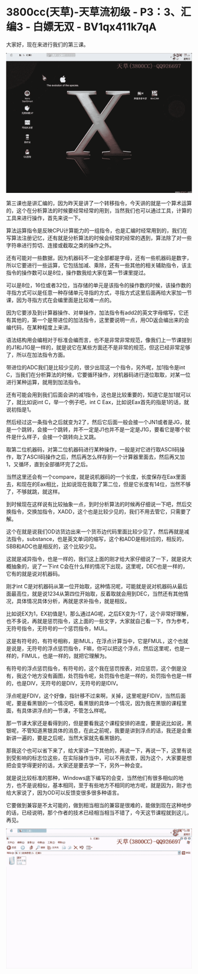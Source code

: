 # 3800cc(天草)-天草流初级 - P3：3、汇编3 - 白嫖无双 - BV1qx411k7qA

大家好，现在来进行我们的第三课。

![](img/14ec9a1011ed1402835e2691390e7b6b_1.png)

第三课也是讲汇编的，因为昨天是讲了一个转移指令，今天讲的就是一个算术运算的，这个在分析算法的时候要经常经常的用到，当然我们也可以通过工具，计算的工具来进行操作，首先来说一下。

算法运算指令是反映CPU计算能力的一组指令，也是汇编时经常用到的，我们在写算法注册记忆，还有就是分析算法的时候会经常的经常的遇到，算法除了对一些字符串进行剪切、连接或截取之类的操作之外。

还有可能对一些数据，因为机器码不一定全部都是字母，还有一些机器码是数字，所以它要进行一些运算，它包括加减、乘除，还有一些其他的相关辅助指令，该主指令的操作数可以是8位，操作数我给大家在第一节课里提过。

可以是8位，16位或者32位，当存储的单元是该指令的操作数的时候，该操作数的寻指方式可以是任意一种存储单元寻指的方式，寻指方式这里后面再给大家加一节课，因为寻指方式在会编里面是比较难一点的。

因为它要涉及到计算器操作、对单操作，加法指令有add2的英文字母缩写，它还有其他的，第一个是带进位的加法指令，这里要说明一点，用OD返会编出来的会编代码，在某种程度上来讲。

语法结构用会编相对于标准会编而言，也不是非常非常规范，像我们上一节课提到的J1和J1G是一样的，就是说它在某些方面还不是非常的规范，但这已经非常足够了，所以在加法指令方面。

带进位的ADC我们是比较少见的，很少出现这一个指令，另外呢，加1指令是int C，当我们在分析算法的时候，它要循环操作，对机器码进行逐位取取，对某一位进行某种运算，就用到加法指令。

还有可能会用到我们后面会讲的减1指令，这也是比较重要的，知道它是加1就可以了，就比如说int C，举一个例子吧，int C Eax，比如说Eax首先的指是1的话，就说初指是1。

然后经过这一条指令之后就变为2了，然后它后面一般会接一个JN1或者是JG，就是一个跳转，会接一个跳转，并不一定是J1也并不是一定是J1G，要看它是哪个软件是什么样子，会接一个跳转向上又跳。

取第二位机器码，对第二位机器码进行某种操作，一般是对它进行取ASCII码操作，取了ASCII码操作之后，然后再怎么样存到一个计算器里面去，然后再又加1，又循环，直到全部循环完了之后。

当然这里还会有一个compare，就是说机器码的一个长度，长度保存在Eax里面去，和现在的Eax相比，比如说现在我取了第二位，但是它长度有14位，当然不够了，不够就跳，就这样。

到时候现在这样说有比较抽象一点，到时分析算法的时候再仔细说一下吧，然后交换指令，交换加指令，XADD，这个也是比较少见的，我们不用去管它，只需要了解。

这个在就是说我们OD访货边出来一个货币边代码里面比较少见了，然后再就是减法指令，substance，也是英文单词的缩写，这个和ADD是相对应的，相反的，SBB和ADC也是相反的，这个比较少见。

这就是减异指令，也是一样的，我们这上面的刚才给大家仔细说了一下，就是说大概抽象的，说了一下int C会在什么样的情况下出现，这里呢，DEC也是一样的，它有的就是说对机器码。

刚才int C是对机器码从第一位开始取，这种情况呢，可能就是说对机器码从最后面最高位，就是说1234从第四位开始取，反着取就会用到DEC，当然还有其他情况，具体情况具体分析，再就是求补指令，就是相反。

比如说EX为1，EX初值是1，那么通过AG呢，之后EX变为-1了，这个非常好理解，也不多说，再就是惩罚指令，这上面的一些文字，大家就自己看一下，作为参考，无符号指令，无符号的一个惩罚指令，MUL。

这是有符号的，有符号相称，是IMUL，在浮点计算当中，它是FMUL，这个也就是说是，无符号的浮点惩罚指令，F嘛，你可以把这个浮点，然后这里呢，也是一样的，FIMUL，也是一样的，就把它理解为。

有符号的浮点惩罚指令，有符号的，这个我在惩罚按表，对应惩罚，这个倒是没有，我这个地方没有画图，处罚指令呢，处罚指令也是一样的，处罚指令也是一样的，也是DIV，无符号的是DIV，无符号的是IDIV。

浮点呢是FDIV，这个好像，指针移不过来啊，关掉，这里呢是FIDIV，当然后面呢，要是看黑银的一个情况吧，看黑银的具体一个情况，因为我在黑银的课程里面，有具体讲浮点的一节课，不管怎么样呢。

那一节课大家还是看得到的，但是要看我这个课程安排的进度，要是说比如说，黑银呢，不管知道黑银具体的消息，在此之前呢，我要是讲到浮点的话，我还是会重新讲一遍的，要是之后呢，当然大家就先看黑银的。

那我这个也可以省下来了，给大家讲一下其他的，再说一下，再说一下，这里有说到受影响的标志位这些，在实际操作当中，可以不用去管，因为这个，大家要是想把会变学得更好的话，大家还是要去学一下，另外一种会变。

就是说比较标准的那种，Windows底下编写的会变，当然他们有很多相似的地方，也不是说相似，基本相同，至于有些地方不相同的地方呢，就是因为，刚才也给大家说了，因为OD可以反馈变很多很多种语言。

它要做到兼容是不太可能的，做到相当相当的兼容是很难的，能做到现在这种地步的话，已经说明，那个作者的技术已经相当相当不错了，今天这节课程就到这儿，再见。



![](img/14ec9a1011ed1402835e2691390e7b6b_3.png)
